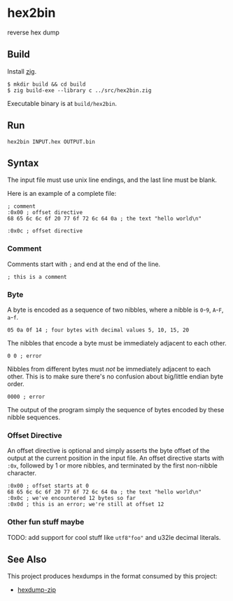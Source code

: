 # hex2bin

reverse hex dump

## Build

Install [zig](http://ziglang.org/).

```
$ mkdir build && cd build
$ zig build-exe --library c ../src/hex2bin.zig
```

Executable binary is at `build/hex2bin`.

## Run

```
hex2bin INPUT.hex OUTPUT.bin
```

## Syntax

The input file must use unix line endings, and the last line must be blank.

Here is an example of a complete file:

```
; comment
:0x00 ; offset directive
68 65 6c 6c 6f 20 77 6f 72 6c 64 0a ; the text "hello world\n"

:0x0c ; offset directive
```


### Comment

Comments start with `;` and end at the end of the line.

```
; this is a comment
```

### Byte

A byte is encoded as a sequence of two nibbles, where a nibble is `0`-`9`, `A`-`F`, `a`-`f`.

```
05 0a 0f 14 ; four bytes with decimal values 5, 10, 15, 20
```

The nibbles that encode a byte must be immediately adjacent to each other.

```
0 0 ; error
```

Nibbles from different bytes must *not* be immediately adjacent to each other.
This is to make sure there's no confusion about big/little endian byte order.

```
0000 ; error
```

The output of the program simply the sequence of bytes encoded by these nibble sequences.

### Offset Directive

An offset directive is optional and simply asserts the byte offset of the output at the current position in the input file.
An offset directive starts with `:0x`, followed by 1 or more nibbles, and terminated by the first non-nibble character.

```
:0x00 ; offset starts at 0
68 65 6c 6c 6f 20 77 6f 72 6c 64 0a ; the text "hello world\n"
:0x0c ; we've encountered 12 bytes so far
:0x0d ; this is an error; we're still at offset 12
```

### Other fun stuff maybe

TODO: add support for cool stuff like `utf8"foo"` and u32le decimal literals.

## See Also

This project produces hexdumps in the format consumed by this project:

* [hexdump-zip](https://github.com/thejoshwolfe/hexdump-zip)
